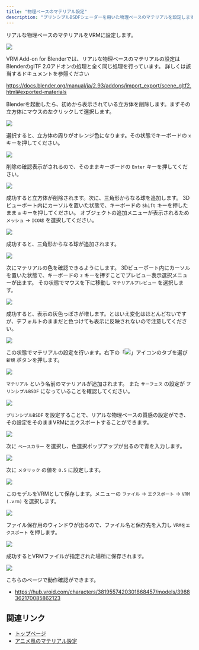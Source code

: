 ```yaml
---
title: "物理ベースのマテリアル設定"
description: "プリンシプルBSDFシェーダーを用いた物理ベースのマテリアルを設定します。"
---
```


リアルな物理ベースのマテリアルをVRMに設定します。

![](/assets/images/material_pbr.gif)

VRM Add-on for Blenderでは、リアルな物理ベースのマテリアルの設定はBlenderのglTF
2.0アドオンの処理と全く同じ処理を行っています。
詳しくは該当するドキュメントを参照ください

https://docs.blender.org/manual/ja/2.93/addons/import_export/scene_gltf2.html#exported-materials

Blenderを起動したら、初めから表示されている立方体を削除します。まずその立方体にマウスの左クリックして選択します。

![](1.png)

選択すると、立方体の周りがオレンジ色になります。その状態でキーボードの `x`
キーを押してください。

![](2.png)

削除の確認表示がされるので、そのままキーボードの `Enter` キーを押してください。

![](3.png)

成功すると立方体が削除されます。次に、三角形からなる球を追加します。
3Dビューポート内にカーソルを置いた状態で、キーボードの `Shift` キーを押したまま
`a` キーを押してください。 オブジェクトの追加メニューが表示されるため `メッシュ`
→ `ICO球` を選択してください。

![](4.png)

成功すると、三角形からなる球が追加されます。

![](5.png)

次にマテリアルの色を確認できるようにします。
3Dビューポート内にカーソルを置いた状態で、キーボードの `z`
キーを押すことでプレビュー表示選択メニューが出ます。
その状態でマウスを下に移動し `マテリアルプレビュー` を選択します。

![](6.png)

成功すると、表示の灰色っぽさが増します。とはいえ変化はほとんどないですが、デフォルトのままだと色つけても表示に反映されないので注意してください。

![](7.png)

この状態でマテリアルの設定を行います。右下の「![](/assets/images/material_property_tab_icon.png)」アイコンのタブを選び
`新規` ボタンを押します。

![](8.png)

`マテリアル` という名前のマテリアルが追加されます。 また `サーフェス` の設定が
`プリンシプルBSDF` になっていることを確認してください。

![](9.png)

`プリンシプルBSDF`
を設定することで、リアルな物理ベースの質感の設定ができ、その設定をそのままVRMにエクスポートすることができます。

![](10.png)

次に `ベースカラー` を選択し、色選択ポップアップが出るので青を入力します。

![](11.png)

次に `メタリック` の値を `0.5` に設定します。

![](12.png)

このモデルをVRMとして保存します。メニューの `ファイル` → `エクスポート` →
`VRM (.vrm)` を選択します。

![](13.png)

ファイル保存用のウィンドウが出るので、ファイル名と保存先を入力し
`VRMをエクスポート` を押します。

![](14.png)

成功するとVRMファイルが指定された場所に保存されます。

![](/assets/images/material_pbr.gif)

こちらのページで動作確認ができます。

- https://hub.vroid.com/characters/3819557420301868457/models/3988362170085862123

## 関連リンク

- [トップページ](../)
- [アニメ風のマテリアル設定](../material-mtoon/)
